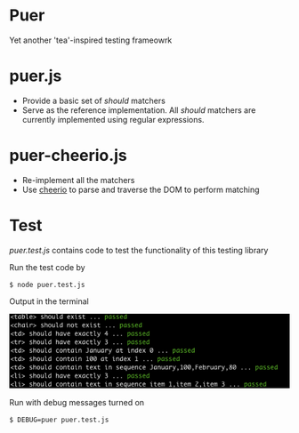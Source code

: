 Puer
====

Yet another 'tea'-inspired testing frameowrk

# puer.js

- Provide a basic set of _should_ matchers
- Serve as the reference implementation. All _should_ matchers are currently implemented using regular expressions.

# puer-cheerio.js

- Re-implement all the matchers
- Use [cheerio](https://github.com/cheeriojs/cheerio) to parse and traverse the DOM to perform matching

# Test
_puer.test.js_ contains code to test the functionality of this testing library

Run the test code by

	$ node puer.test.js

Output in the terminal

![screen1](screen1.png)


Run with debug messages turned on

	$ DEBUG=puer puer.test.js
